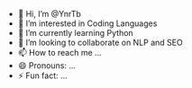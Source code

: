 - 👋 Hi, I’m @YnrTb
- 👀 I’m interested in Coding Languages
- 🌱 I’m currently learning Python
- 💞️ I’m looking to collaborate on NLP and SEO
- 📫 How to reach me ...
- 😄 Pronouns: ...
- ⚡ Fun fact: ...

<!---
YnrTb/YnrTb is a ✨ special ✨ repository because its `README.md` (this file) appears on your GitHub profile.
You can click the Preview link to take a look at your changes.
--->
